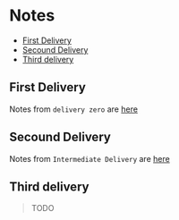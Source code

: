 # Notes <!-- omit in toc -->

- [First Delivery](#first-delivery)
- [Secound Delivery](#secound-delivery)
- [Third delivery](#third-delivery)

## First Delivery

Notes from `delivery zero` are [here](delivery-zero.md)

## Secound Delivery

Notes from `Intermediate Delivery` are [here](intermediate-delivery.md)

## Third delivery

> TODO
